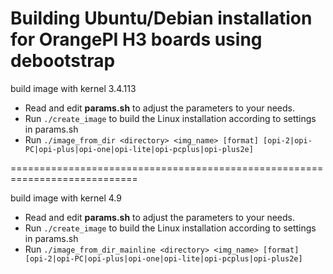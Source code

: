 Building Ubuntu/Debian installation for OrangePI H3 boards using debootstrap
============================================================================

build image with kernel 3.4.113
- Read and edit **params.sh** to adjust the parameters to your needs.<br/>
- Run `./create_image` to build the Linux installation according to settings in params.sh<br/>
- Run `./image_from_dir <directory> <img_name> [format] [opi-2|opi-PC|opi-plus|opi-one|opi-lite|opi-pcplus|opi-plus2e]`

============================================================================

build image with kernel 4.9
- Read and edit **params.sh** to adjust the parameters to your needs.<br/>
- Run `./create_image` to build the Linux installation according to settings in params.sh<br/>
- Run `./image_from_dir_mainline <directory> <img_name> [format] [opi-2|opi-PC|opi-plus|opi-one|opi-lite|opi-pcplus|opi-plus2e]`
